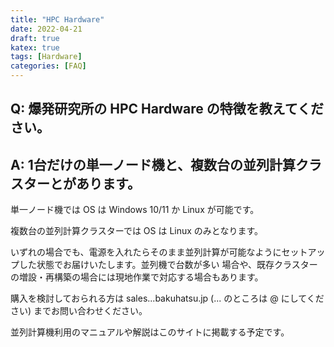 ```yaml
---
title: "HPC Hardware"
date: 2022-04-21
draft: true
katex: true
tags: [Hardware]
categories: [FAQ]
---
```

## Q: 爆発研究所の HPC Hardware の特徴を教えてください。

## A: 1台だけの単一ノード機と、複数台の並列計算クラスターとがあります。

単一ノード機では OS は Windows 10/11 か Linux が可能です。

複数台の並列計算クラスターでは OS は Linux のみとなります。

いずれの場合でも、電源を入れたらそのまま並列計算が可能なようにセットアップした状態でお届けいたします。並列機で台数が多い
場合や、既存クラスターの増設・再構築の場合には現地作業で対応する場合もあります。

購入を検討しておられる方は sales...bakuhatsu.jp (... のところは @ にしてください) までお問い合わせください。

並列計算機利用のマニュアルや解説はこのサイトに掲載する予定です。
